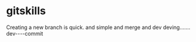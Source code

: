 # gitskills
Creating a new branch is quick.
and simple
and merge
and dev
deving.......
dev----commit
